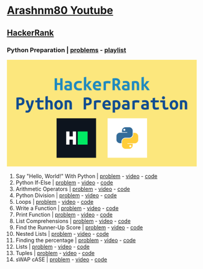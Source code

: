 # [Arashnm80 Youtube](https://www.youtube.com/@Arashnm80)
## [HackerRank](https://www.hackerrank.com/)
### Python Preparation | [problems](https://www.hackerrank.com/domains/python) - [playlist](https://youtube.com/playlist?list=PLHzXiG6EUYn5luCwIrAQ_FL7oCsx65_Qd)
![python preparation](https://github.com/arashnm80/youtube/blob/main/HackerRank/python-preparation/playlist%20thumbnail.png)
1. Say "Hello, World!" With Python | [problem](https://www.hackerrank.com/challenges/py-hello-world) - [video](https://youtu.be/Js3py57DxXo) - [code](https://github.com/arashnm80/youtube/blob/main/HackerRank/python-preparation/1.%20Say%20Hello%2C%20World%20With%20Python.py)
2. Python If-Else | [problem](https://www.hackerrank.com/challenges/py-if-else/problem) - [video](https://youtu.be/GP8_B1_oMA8) - [code](https://github.com/arashnm80/youtube/blob/main/HackerRank/python-preparation/2.%20Python%20If-Else.py)
3. Arithmetic Operators | [problem](https://www.hackerrank.com/challenges/python-arithmetic-operators/problem) - [video](https://youtu.be/SNt3FzzvY6o) - [code](https://github.com/arashnm80/youtube/blob/main/HackerRank/python-preparation/3.%20Arithmetic%20Operators.py)
4. Python Division | [problem](https://www.hackerrank.com/challenges/python-division/problem?isFullScreen=true) - [video](https://youtu.be/9ZHhBo3Tibs) - [code](https://github.com/arashnm80/youtube/blob/main/HackerRank/python-preparation/4.%20Python%20Division.py)
5. Loops | [problem](https://www.hackerrank.com/challenges/python-loops/problem?isFullScreen=true) - [video](https://youtu.be/_XzjNro5V2U) - [code](https://github.com/arashnm80/youtube/blob/main/HackerRank/python-preparation/5.%20Loops.py)
6. Write a Function | [problem](https://www.hackerrank.com/challenges/write-a-function/problem) - [video](https://youtu.be/PJOtrRqRwJY) - [code](https://github.com/arashnm80/youtube/blob/main/HackerRank/python-preparation/6.%20Write%20a%20function.py)
7. Print Function | [problem](https://www.hackerrank.com/challenges/python-print/problem?isFullScreen=true) - [video]() - [code](https://github.com/arashnm80/youtube/blob/main/HackerRank/python-preparation/7.%20Print%20Function.py)
8. List Comprehensions | [problem](https://www.hackerrank.com/challenges/list-comprehensions/problem?isFullScreen=true) - [video](https://youtu.be/TvTUSr2L-R0) - [code](https://github.com/arashnm80/youtube/blob/main/HackerRank/python-preparation/8.%20List%20Comprehensions.py)
9. Find the Runner-Up Score | [problem](https://www.hackerrank.com/challenges/find-second-maximum-number-in-a-list/problem?isFullScreen=true) - [video](https://youtu.be/2MH7eCjG2IY) - [code](https://github.com/arashnm80/youtube/blob/main/HackerRank/python-preparation/9.%20Find%20the%20Runner-Up%20Score.py)
10. Nested Lists | [problem](https://www.hackerrank.com/challenges/nested-list/problem?isFullScreen=true) - [video](https://youtu.be/J-_l6XfiwNk) - [code](https://github.com/arashnm80/youtube/blob/main/HackerRank/python-preparation/10.%20Nested%20Lists.py)
11. Finding the percentage | [problem](https://www.hackerrank.com/challenges/finding-the-percentage/problem?isFullScreen=true) - [video](https://youtu.be/gq9-6Rueo-Y) - [code](https://github.com/arashnm80/youtube/blob/main/HackerRank/python-preparation/11.%20Finding%20the%20percentage.py)
12. Lists | [problem](https://www.hackerrank.com/challenges/python-lists/problem?isFullScreen=true) - [video](https://youtu.be/pBuWfPMS60g) - [code](https://github.com/arashnm80/youtube/blob/main/HackerRank/python-preparation/12.%20Lists)
13. Tuples | [problem](https://www.hackerrank.com/challenges/python-tuples/problem?isFullScreen=true) - [video](https://youtu.be/_CmnnW2Eonw) - [code](https://github.com/arashnm80/youtube/blob/main/HackerRank/python-preparation/13.%20Tuples.py)
14. sWAP cASE | [problem](https://www.hackerrank.com/challenges/swap-case/problem?isFullScreen=true) - [video](https://youtu.be/XVX2_Rk_E70) - [code](https://github.com/arashnm80/youtube/blob/main/HackerRank/python-preparation/14.%20sWAP%20cASE.py)
